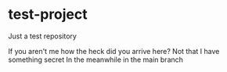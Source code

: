 # test-project
Just a test repository

If you aren't me how the heck did you arrive here?
Not that I have something secret
In the meanwhile in the main branch

